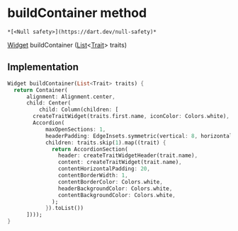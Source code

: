 


# buildContainer method




    *[<Null safety>](https://dart.dev/null-safety)*




[Widget](https://api.flutter.dev/flutter/widgets/Widget-class.html) buildContainer
([List](https://api.flutter.dev/flutter/dart-core/List-class.html)&lt;[Trait](https://yonomi.co/yonomi-sdk/Trait-class.html)> traits)








## Implementation

```dart
Widget buildContainer(List<Trait> traits) {
  return Container(
      alignment: Alignment.center,
      child: Center(
          child: Column(children: [
        createTraitWidget(traits.first.name, iconColor: Colors.white),
        Accordion(
            maxOpenSections: 1,
            headerPadding: EdgeInsets.symmetric(vertical: 8, horizontal: 15),
            children: traits.skip(1).map((trait) {
              return AccordionSection(
                header: createTraitWidgetHeader(trait.name),
                content: createTraitWidget(trait.name),
                contentHorizontalPadding: 20,
                contentBorderWidth: 1,
                contentBorderColor: Colors.white,
                headerBackgroundColor: Colors.white,
                contentBackgroundColor: Colors.white,
              );
            }).toList())
      ])));
}
```







